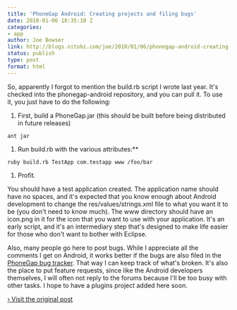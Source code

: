 ```yaml
---
title: 'PhoneGap Android: Creating projects and filing bugs'
date: 2010-01-06 18:35:10 Z
categories:
- app
author: Joe Bowser
link: http://blogs.nitobi.com/joe/2010/01/06/phonegap-android-creating-projects-and-filing-bugs/
status: publish
type: post
format: html
---
```


So, apparently I forgot to mention the build.rb script I wrote last year. It's checked into the phonegap-android repository, and you can pull it. To use it, you just have to do the following:

1. First, build a PhoneGap.jar (this should be built before being distributed in future releases)

  `ant jar`

1. Run build.rb with the various attributes:**

  `ruby build.rb TestApp com.testapp www /foo/bar`

1. Profit.

You should have a test application created. The application name should have no spaces, and it's expected that you know enough about Android development to change the res/values/strings.xml file to what you want it to be (you don't need to know much). The www directory should have an icon.png in it for the icon that you want to use with your application. It's an early script, and it's an intermediary step that's designed to make life easier for those who don't want to bother with Eclipse.

Also, many people go here to post bugs. While I appreciate all the comments I get on Android, it works better if the bugs are also filed in the [PhoneGap bug tracker](https://phonegap.lighthouseapp.com). That way I can keep track of what's broken. It's also the place to put feature requests, since like the Android developers themselves, I will often not reply to the forums because I'll be too busy with other tasks. I hope to have a plugins project added here soon.

[› Visit the original post](http://blogs.nitobi.com/joe/2010/01/06/phonegap-android-creating-projects-and-filing-bugs/)

